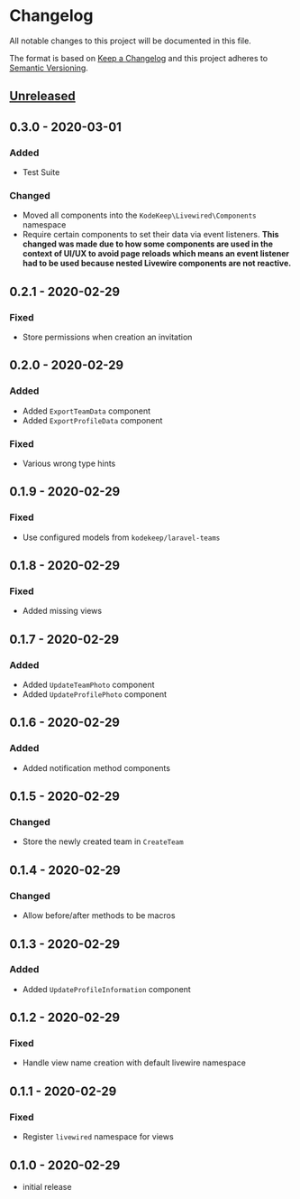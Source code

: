 # Changelog

All notable changes to this project will be documented in this file.

The format is based on [Keep a Changelog](http://keepachangelog.com/en/1.0.0/)
and this project adheres to [Semantic Versioning](http://semver.org/spec/v2.0.0.html).

## [Unreleased]

## 0.3.0 - 2020-03-01

### Added

- Test Suite

### Changed

- Moved all components into the `KodeKeep\Livewired\Components` namespace
- Require certain components to set their data via event listeners. **This changed was made due to how some components are used in the context of UI/UX to avoid page reloads which means an event listener had to be used because nested Livewire components are not reactive.**

## 0.2.1 - 2020-02-29

### Fixed

- Store permissions when creation an invitation

## 0.2.0 - 2020-02-29

### Added

- Added `ExportTeamData` component
- Added `ExportProfileData` component

### Fixed

- Various wrong type hints

## 0.1.9 - 2020-02-29

### Fixed

- Use configured models from `kodekeep/laravel-teams`

## 0.1.8 - 2020-02-29

### Fixed

- Added missing views

## 0.1.7 - 2020-02-29

### Added

- Added `UpdateTeamPhoto` component
- Added `UpdateProfilePhoto` component

## 0.1.6 - 2020-02-29

### Added

- Added notification method components

## 0.1.5 - 2020-02-29

### Changed

- Store the newly created team in `CreateTeam`

## 0.1.4 - 2020-02-29

### Changed

- Allow before/after methods to be macros

## 0.1.3 - 2020-02-29

### Added

- Added `UpdateProfileInformation` component

## 0.1.2 - 2020-02-29

### Fixed

- Handle view name creation with default livewire namespace

## 0.1.1 - 2020-02-29

### Fixed

- Register `livewired` namespace for views

## 0.1.0 - 2020-02-29

- initial release

[Unreleased]: https://github.com/kodekeep/livewired/compare/master...develop
